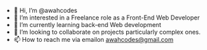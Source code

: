 - 👋 Hi, I’m @awahcodes
- 👀 I’m interested in a Freelance role as a Front-End Web Developer
- 🌱 I’m currently learning back-end Web development
- 💞️ I’m looking to collaborate on projects particularly complex ones.
- 📫 How to reach me via emailon awahcodes@gmail.com

<!---
awahcodes/awahcodes is a ✨ special ✨ repository because its `README.md` (this file) appears on your GitHub profile.
You can click the Preview link to take a look at your changes.
--->
